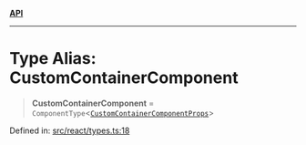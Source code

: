 [**API**](../../API.md)

***

# Type Alias: CustomContainerComponent

> **CustomContainerComponent** = `ComponentType`\<[`CustomContainerComponentProps`](../interfaces/CustomContainerComponentProps.md)\>

Defined in: [src/react/types.ts:18](https://github.com/inokawa/virtua/blob/a15901437620886aba5695328028f01892b50f09/src/react/types.ts#L18)
